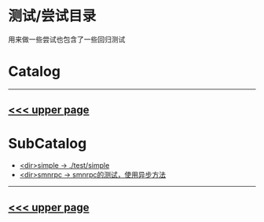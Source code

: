 # 测试/尝试目录

用来做一些尝试也包含了一些回归测试

# Catalog
---
[<<< upper page](../README.md)
---

# SubCatalog

* [\<dir>simple -> ./test/simple](./simple/README.md)
* [\<dir>smnrpc -> smnrpc的测试，使用异步方法](./smnrpc/README.md)
---
[<<< upper page](../README.md)
---
